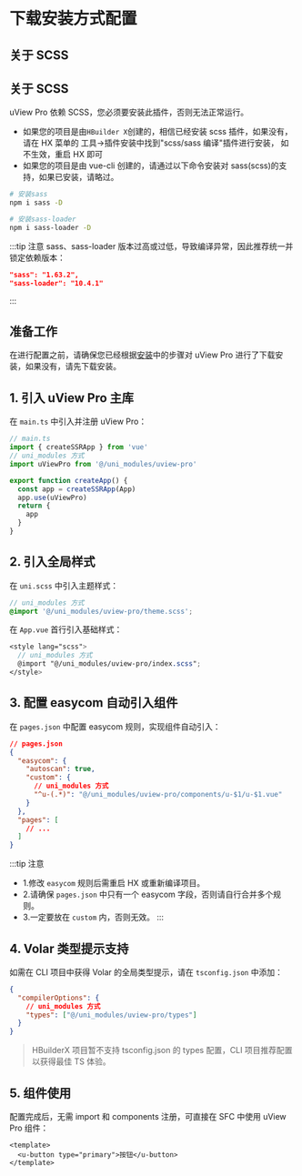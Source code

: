 # 下载安装方式配置

## 关于 SCSS

## 关于 SCSS

uView Pro 依赖 SCSS，您必须要安装此插件，否则无法正常运行。

- 如果您的项目是由`HBuilder X`创建的，相信已经安装 scss 插件，如果没有，请在 HX 菜单的 工具->插件安装中找到"scss/sass 编译"插件进行安装，
  如不生效，重启 HX 即可
- 如果您的项目是由 vue-cli 创建的，请通过以下命令安装对 sass(scss)的支持，如果已安装，请略过。

```bash
# 安装sass
npm i sass -D

# 安装sass-loader
npm i sass-loader -D
```

:::tip 注意
sass、sass-loader 版本过高或过低，导致编译异常，因此推荐统一并锁定依赖版本：

```json
"sass": "1.63.2",
"sass-loader": "10.4.1"
```
:::

## 准备工作

在进行配置之前，请确保您已经根据[安装](install.html)中的步骤对 uView Pro 进行了下载安装，如果没有，请先下载安装。

## 1. 引入 uView Pro 主库

在 `main.ts` 中引入并注册 uView Pro：

```js
// main.ts
import { createSSRApp } from 'vue'
// uni_modules 方式
import uViewPro from '@/uni_modules/uview-pro'

export function createApp() {
  const app = createSSRApp(App)
  app.use(uViewPro)
  return {
    app
  }
}
```

## 2. 引入全局样式

在 `uni.scss` 中引入主题样式：

```scss
// uni_modules 方式
@import '@/uni_modules/uview-pro/theme.scss';
```

在 `App.vue` 首行引入基础样式：

```scss
<style lang="scss">
  // uni_modules 方式
  @import "@/uni_modules/uview-pro/index.scss";
</style>
```

## 3. 配置 easycom 自动引入组件

在 `pages.json` 中配置 easycom 规则，实现组件自动引入：

```json
// pages.json
{
  "easycom": {
    "autoscan": true,
    "custom": {
      // uni_modules 方式
      "^u-(.*)": "@/uni_modules/uview-pro/components/u-$1/u-$1.vue"
    }
  },
  "pages": [
    // ...
  ]
}
```

:::tip 注意

- 1.修改 `easycom` 规则后需重启 HX 或重新编译项目。
- 2.请确保 `pages.json` 中只有一个 easycom 字段，否则请自行合并多个规则。
- 3.一定要放在 `custom` 内，否则无效。
  :::

## 4. Volar 类型提示支持

如需在 CLI 项目中获得 Volar 的全局类型提示，请在 `tsconfig.json` 中添加：

```json
{
  "compilerOptions": {
    // uni_modules 方式
    "types": ["@/uni_modules/uview-pro/types"]
  }
}
```

> HBuilderX 项目暂不支持 tsconfig.json 的 types 配置，CLI 项目推荐配置以获得最佳 TS 体验。

## 5. 组件使用

配置完成后，无需 import 和 components 注册，可直接在 SFC 中使用 uView Pro 组件：

```vue
<template>
  <u-button type="primary">按钮</u-button>
</template>
```
